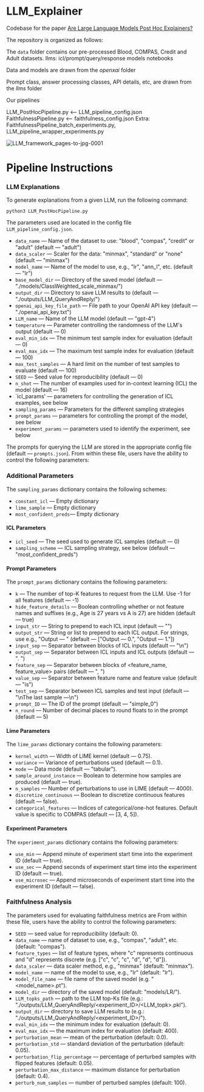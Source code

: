 # LLM_Explainer 
Codebase for the paper [Are Large Language Models Post Hoc Explainers?](https://arxiv.org/abs/2310.05797)

The repository is organized as follows:

The ```data``` folder contains our pre-processed Blood, COMPAS, Credit and Adult datasets.
llms: icl/prompt/query/response
models
notebooks

Data and models are drawn from the *openxai* folder


Prompt class, answer processing classes, API details, etc, are drawn from the *llms* folder

Our pipelines 

LLM_PostHocPipeline.py <-- LLM_pipeline_config.json
FaithfulnessPipeline.py <-- faithfulness_config.json
Extra: FaithfulnessPipeline_batch_experiments.py, LLM_pipeline_wrapper_experiments.py


![LLM_framework_pages-to-jpg-0001](https://github.com/AI4LIFE-GROUP/LLM_Explainer/assets/35569862/ecee3472-6537-4761-a489-ed1d2b5399a3)

# Pipeline Instructions

### LLM Explanations

To generate explanations from a given LLM, run the following command:

```
python3 LLM_PostHocPipeline.py
```

The parameters used are located in the config file ```LLM_pipeline_config.json```.
- `data_name` &mdash; Name of the dataset to use: "blood", "compas", "credit" or "adult" (default &mdash; "adult")
- `data_scaler` &mdash; Scaler for the data: "minmax", "standard" or "none" (default &mdash; "minmax")
- `model_name` &mdash; Name of the model to use, e.g., "lr", "ann_l", etc. (default &mdash; "lr")
- `base_model_dir` &mdash; Directory of the saved model (default &mdash; "./models/ClassWeighted_scale_minmax/")
- `output_dir` &mdash; Directory to save LLM results to (default &mdash; "./outputs/LLM_QueryAndReply/")
- `openai_api_key_file_path` &mdash; File path to your OpenAI API key (default &mdash; "./openai_api_key.txt")
- `LLM_name` &mdash; Name of the LLM model (default &mdash; "gpt-4")
- `temperature` &mdash; Parameter controlling the randomness of the LLM's output (default &mdash; 0)
- `eval_min_idx` &mdash; The minimum test sample index for evaluation (default &mdash; 0)
- `eval_max_idx` &mdash; The maximum test sample index for evaluation (default &mdash; 100)
- `max_test_samples` &mdash; A hard limit on the number of test samples to evaluate (default &mdash; 100)
- `SEED` &mdash; Seed value for reproducibility (default &mdash; 0)
- `n_shot` &mdash; The number of examples used for in-context learning (ICL) the model (default &mdash; 16)
- `icl_params' &mdash; parameters for controlling the generation of ICL examples, see below
- `sampling_params` &mdash; Parameters for the different sampling strategies
- `prompt_params` &mdash; parameters for controlling the prompt of the model, see below
- `experiment_params` &mdash; parameters used to identify the experiment, see below

The prompts for querying the LLM are stored in the appropriate config file (default &mdash; ```prompts.json```). From within these file, users have the ability to control the following parameters:

### Additional Parameters

The `sampling_params` dictionary contains the following schemes:

- `constant_icl` &mdash; Empty dictionary
- `lime_sample` &mdash; Empty dictionary
- `most_confident_preds`&mdash; Empty dictionary

#### ICL Parameters

- `icl_seed` &mdash; The seed used to generate ICL samples (default &mdash; 0)
- `sampling_scheme` &mdash; ICL sampling strategy, see below (default &mdash; "most_confident_preds")

#### Prompt Parameters

The `prompt_params` dictionary contains the following parameters:

- `k` &mdash; The number of top-K features to request from the LLM. Use -1 for all features (default &mdash; -1)
- `hide_feature_details` &mdash; Boolean controlling whether or not feature names and suffixes (e.g., Age is 27 years vs A is 27) are hidden (default &mdash; true)
- `input_str` &mdash; String to prepend to each ICL input (default &mdash; "")
- `output_str` &mdash; String or list to prepend to each ICL output. For strings, use e.g., "Output &mdash; " (default &mdash; ["Output &mdash; 0.", "Output &mdash; 1."])
- `input_sep` &mdash; Separator between blocks of ICL inputs (default &mdash; "\n")
- `output_sep` &mdash; Separator between ICL inputs and ICL outputs (default &mdash; ". ")
- `feature_sep` &mdash; Separator between blocks of <feature_name, feature_value> pairs (default &mdash; ", ")
- `value_sep` &mdash; Separator between feature name and feature value (default &mdash; "is")
- `test_sep` &mdash; Separator between ICL samples and test input (default &mdash; "\nThe last sample &mdash;\n")
- `prompt_ID` &mdash; The ID of the prompt (default &mdash; "simple_0")
- `n_round` &mdash; Number of decimal places to round floats to in the prompt (default &mdash; 5)

#### Lime Parameters

The `lime_params` dictionary contains the following parameters:

- `kernel_width` &mdash; Width of LIME kernel (default &mdash; 0.75).
- `variance` &mdash; Variance of perturbations used (default &mdash; 0.1).
- `mode` &mdash; Data mode (default &mdash; "tabular").
- `sample_around_instance` &mdash; Boolean to determine how samples are produced (default &mdash; true).
- `n_samples` &mdash; Number of perturbations to use in LIME (default &mdash; 4000).
- `discretize_continuous` &mdash; Boolean to discretize continuous features (default &mdash; false).
- `categorical_features` &mdash; Indices of categorical/one-hot features. Default value is specific to COMPAS (default &mdash; [3, 4, 5]).

#### Experiment Parameters

The `experiment_params` dictionary contains the following parameters:

- `use_min` &mdash; Append minute of experiment start time into the experiment ID (default &mdash; true).
- `use_sec` &mdash; Append seconds of experiment start time into the experiment ID (default &mdash; true).
- `use_microsec` &mdash; Append microseconds of experiment start time into the experiment ID (default &mdash; false).

### Faithfulness Analysis

The parameters used for evaluating faithfulness metrics are From within these file, users have the ability to control the following parameters:
- `SEED` &mdash; seed value for reproducibility (default: 0).
- `data_name` &mdash; name of dataset to use, e.g., "compas", "adult", etc. (default: "compas").
- `feature_types` &mdash; list of feature types, where "c" represents continuous and "d" represents discrete (e.g. ["c", "c", "c", "d", "d", "d"]).
- `data_scaler` &mdash; data scaler method, e.g., "minmax" (default: "minmax").
- `model_name` &mdash; name of the model to use, e.g., "lr" (default: "lr").
- `model_file_name` &mdash; file name of the saved model (e.g. "<model_name>.pt").
- `model_dir` &mdash; directory of the saved model (default: "models/LR/").
- `LLM_topks_path` &mdash; path to the LLM top-Ks file (e.g.: "./outputs/LLM_QueryAndReply/<experiment_ID>/<LLM_topk>.pkl").
- `output_dir` &mdash; directory to save LLM results to (e.g.: "./outputs/LLM_QueryAndReply/<experiment_ID>/").
- `eval_min_idx` &mdash; the minimum index for evaluation (default: 0).
- `eval_max_idx` &mdash; the maximum index for evaluation (default: 400).
- `perturbation_mean` &mdash; mean of the perturbation (default: 0.0).
- `perturbation_std` &mdash; standard deviation of the perturbation (default: 0.05).
- `perturbation_flip_percentage` &mdash; percentage of perturbed samples with flipped features (default: 0.05).
- `perturbation_max_distance` &mdash; maximum distance for perturbation (default: 0.4).
- `perturb_num_samples` &mdash; number of perturbed samples (default: 100).


